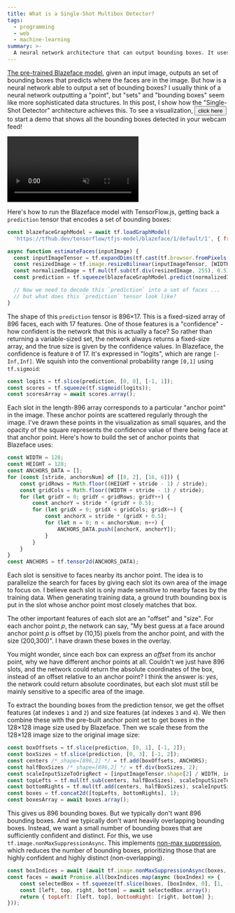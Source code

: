 ```yaml
---
title: What is a Single-Shot Multibox Detector?
tags:
  - programming
  - web
  - machine-learning
summary: >-
  A neural network architecture that can output bounding boxes. It uses a fixed set of "anchor points" and predicts offsets and sizes for each anchor.
---
```


[The pre-trained Blazeface model](https://github.com/tensorflow/tfjs-models/tree/master/blazeface),
given an input image,
outputs an set of bounding boxes
that predicts where the faces are in the image.
But how is a neural network able to output a set of bounding boxes?
I usually think of a neural network outputting a "point",
but "sets" and "bounding boxes" seem like more sophisticated data structures.
In this post, I show how the "Single-Shot Detector" architecture achieves this.
To see a visualization,
<button onclick="main(); this.onclick=null">click here</button> to start a demo
that shows all the bounding boxes detected in your webcam feed!

<div style="position: relative;">
  <video id="webcam" autoplay muted></video>
  <canvas id="overlay" style="position: absolute; top: 0; left: 0;"></canvas>
</div>

Here's how to run the Blazeface model with TensorFlow.js,
getting back a `prediction` tensor that encodes a set of bounding boxes:

```js
const blazefaceGraphModel = await tf.loadGraphModel(
  'https://tfhub.dev/tensorflow/tfjs-model/blazeface/1/default/1', { fromTFHub: true });

async function estimateFaces(inputImage) {
  const inputImageTensor = tf.expandDims(tf.cast(tf.browser.fromPixels(inputImage), 'float32'), 0);
  const resizedImage = tf.image.resizeBilinear(inputImageTensor, [WIDTH, HEIGHT]);
  const normalizedImage = tf.mul(tf.sub(tf.div(resizedImage, 255), 0.5), 2);
  const prediction = tf.squeeze(blazefaceGraphModel.predict(normalizedImage));

  // Now we need to decode this `prediction` into a set of faces ...
  // but what does this `prediction` tensor look like?
}
```

The shape of this `prediction` tensor is 896×17.
This is a fixed-sized array of 896 faces, each with 17 features.
One of those features is a "confidence" - how confident is the network that this is actually a face?
So rather than returning a variable-sized set,
the network always returns a fixed-size array,
and the true size is given by the confidence values.
In Blazeface, the confidence is feature `0` of 17.
It's expressed in "logits",
which are range `[-Inf,Inf]`.
We squish into the conventional probability range `[0,1]` using `tf.sigmoid`:

```js
const logits = tf.slice(prediction, [0, 0], [-1, 1]);
const scores = tf.squeeze(tf.sigmoid(logits));
const scoresArray = await scores.array();
```

Each slot in the length-896 array corresponds to a particular "anchor point" in the image.
These anchor points are scattered regularly through the image.
I've drawn these points in the visualization as small squares,
and the opacity of the square represents the confidence value of there being face at that anchor point.
Here's how to build the set of anchor points that Blazeface uses:

```js
const WIDTH = 128;
const HEIGHT = 128;
const ANCHORS_DATA = [];
for (const [stride, anchorsNum] of [[8, 2], [16, 6]]) {
    const gridRows = Math.floor((HEIGHT + stride - 1) / stride);
    const gridCols = Math.floor((WIDTH + stride - 1) / stride);
    for (let gridY = 0; gridY < gridRows; gridY++) {
        const anchorY = stride * (gridY + 0.5);
        for (let gridX = 0; gridX < gridCols; gridX++) {
            const anchorX = stride * (gridX + 0.5);
            for (let n = 0; n < anchorsNum; n++) {
                ANCHORS_DATA.push([anchorX, anchorY]);
            }
        }
    }
}
const ANCHORS = tf.tensor2d(ANCHORS_DATA);
```

Each slot is sensitive to faces nearby its anchor point.
The idea is to parallelize the search for faces
by giving each slot its own area of the image to focus on.
I believe each slot is only made sensitive to nearby faces
by the training data.
When generating training data,
a ground truth bounding box is put in the slot
whose anchor point most closely matches that box.

The other important features of each slot are an "offset" and "size".
For each anchor point *p*,
the network can say,
"My best guess at a face around anchor point *p*
is offset by (10,15) pixels from the anchor point, and with the size (200,300)".
I have drawn these boxes in the overlay.

You might wonder, since each box can express an _offset_ from its anchor point,
why we have different anchor points at all.
Couldn't we just have 896 slots,
and the network could return the absolute coordinates of the box,
instead of an offset relative to an anchor point?
I think the answer is: _yes_, the network could return absolute coordinates,
but each slot must still be mainly sensitive to a specific area of the image.

To extract the bounding boxes from the prediction tensor,
we get the offset features (at indexes `1` and `2`)
and size features (at indexes `3` and `4`).
We then combine these with the pre-built anchor point set
to get boxes in the 128×128 image size used by Blazeface.
Then we scale these from the 128×128 image size to the original image size:

```js
const boxOffsets = tf.slice(prediction, [0, 1], [-1, 2]);
const boxSizes = tf.slice(prediction, [0, 3], [-1, 2]);
const centers /* shape=[896,2] */ = tf.add(boxOffsets, ANCHORS);
const halfBoxSizes /* shape=[896,2] */ = tf.div(boxSizes, 2);
const scaleInputSizeToOrigRect = [inputImageTensor.shape[2] / WIDTH, inputImageTensor.shape[1] / HEIGHT];
const topLefts = tf.mul(tf.sub(centers, halfBoxSizes), scaleInputSizeToOrigRect);
const bottomRights = tf.mul(tf.add(centers, halfBoxSizes), scaleInputSizeToOrigRect);
const boxes = tf.concat2d([topLefts, bottomRights], 1);
const boxesArray = await boxes.array();
```

This gives us 896 bounding boxes.
But we typically don't want 896 bounding boxes.
And we typically don't want heavily overlapping bounding boxes.
Instead, we want a small number of bounding boxes that are sufficiently confident and distinct.
For this, we use `tf.image.nonMaxSuppressionAsync`.
This implements [non-max suppression](https://towardsdatascience.com/non-maximum-suppression-nms-93ce178e177c),
which reduces the number of bounding boxes,
prioritizing those that are highly confident and highly distinct (non-overlapping).

```js
const boxIndices = await (await tf.image.nonMaxSuppressionAsync(boxes, scores, 10, 0.3, 0.75)).array();
const faces = await Promise.all(boxIndices.map(async (boxIndex) => {
    const selectedBox = tf.squeeze(tf.slice(boxes, [boxIndex, 0], [1, -1]));
    const [left, top, right, bottom] = await selectedBox.array();
    return { topLeft: [left, top], bottomRight: [right, bottom] };
}));
```

<script src="https://cdn.jsdelivr.net/npm/@tensorflow/tfjs"></script>

<script>
  const WIDTH = 128;
  const HEIGHT = 128;
  const ANCHORS_DATA = [];
  for (const [stride, anchorsNum] of [[8, 2], [16, 6]]) {
      const gridRows = Math.floor((HEIGHT + stride - 1) / stride);
      const gridCols = Math.floor((WIDTH + stride - 1) / stride);
      for (let gridY = 0; gridY < gridRows; gridY++) {
          const anchorY = stride * (gridY + 0.5);
          for (let gridX = 0; gridX < gridCols; gridX++) {
              const anchorX = stride * (gridX + 0.5);
              for (let n = 0; n < anchorsNum; n++) {
                  ANCHORS_DATA.push([anchorX, anchorY]);
              }
          }
      }
  }
  const ANCHORS = tf.tensor2d(ANCHORS_DATA);
  async function main() {
      const blazefaceGraphModel = await tf.loadGraphModel('https://tfhub.dev/tensorflow/tfjs-model/blazeface/1/default/1', { fromTFHub: true });
      async function estimateFaces(inputImage) {
          tf.engine().startScope();
          const inputImageTensor = tf.expandDims(tf.cast(tf.browser.fromPixels(inputImage), 'float32'), 0);
          const resizedImage = tf.image.resizeBilinear(inputImageTensor, [WIDTH, HEIGHT]);
          const normalizedImage = tf.mul(tf.sub(tf.div(resizedImage, 255), 0.5), 2);
          const prediction = tf.squeeze(blazefaceGraphModel.predict(normalizedImage));
          const boxOffsets = tf.slice(prediction, [0, 1], [-1, 2]);
          const boxSizes = tf.slice(prediction, [0, 3], [-1, 2]);
          const logits = tf.slice(prediction, [0, 0], [-1, 1]);
          const centers /* shape=[896,2] */ = tf.add(boxOffsets, ANCHORS);
          const halfBoxSizes /* shape=[896,2] */ = tf.div(boxSizes, 2);
          const scaleInputSizeToOrigRect = [inputImageTensor.shape[2] / WIDTH, inputImageTensor.shape[1] / HEIGHT];
          const topLefts = tf.mul(tf.sub(centers, halfBoxSizes), scaleInputSizeToOrigRect);
          const bottomRights = tf.mul(tf.add(centers, halfBoxSizes), scaleInputSizeToOrigRect);
          const boxes = tf.concat2d([topLefts, bottomRights], 1);
          const scores = tf.squeeze(tf.sigmoid(logits));
          const boxesArray = await boxes.array();
          const scoresArray = await scores.array();
          tf.engine().endScope();
          return [boxesArray, scoresArray];
      }
      const videoEl = document.getElementById("webcam");
      const overlayCanvasEl = document.getElementById("overlay");
      const ctx = overlayCanvasEl.getContext('2d');
      const stream = await navigator.mediaDevices.getUserMedia({ video: true });
      videoEl.srcObject = stream;
      async function loop(metadata) {
          const [boxesArray, scoresArray] = await estimateFaces(videoEl);
          overlayCanvasEl.width = videoEl.videoWidth;
          overlayCanvasEl.height = videoEl.videoHeight;
          for (let i = 0; i < boxesArray.length; i++) {
              const [left, top, right, bottom] = boxesArray[i];
              const score = scoresArray[i];
              const anchor = ANCHORS_DATA[i];
              ctx.fillStyle = `rgba(${anchor[0] * 255 / 128},${anchor[1] * 255 / 128}, 0, ${score})`;
              ctx.fillRect(anchor[0] * (videoEl.videoWidth / 128) - 2, anchor[1] * (videoEl.videoHeight / 128) - 2, 4, 4);
              ctx.strokeStyle = `rgba(${anchor[0] * 255 / 128},${anchor[1] * 255 / 128}, 0, ${score})`;
              ctx.strokeRect(left, top, right - left, bottom - top);
          }
          // @ts-ignore
          videoEl.requestVideoFrameCallback(loop);
      }
      // @ts-ignore
      videoEl.requestVideoFrameCallback(loop);
  }
</script>
